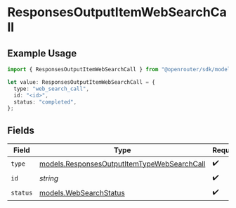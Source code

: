 # ResponsesOutputItemWebSearchCall

## Example Usage

```typescript
import { ResponsesOutputItemWebSearchCall } from "@openrouter/sdk/models";

let value: ResponsesOutputItemWebSearchCall = {
  type: "web_search_call",
  id: "<id>",
  status: "completed",
};
```

## Fields

| Field                                                                                            | Type                                                                                             | Required                                                                                         | Description                                                                                      |
| ------------------------------------------------------------------------------------------------ | ------------------------------------------------------------------------------------------------ | ------------------------------------------------------------------------------------------------ | ------------------------------------------------------------------------------------------------ |
| `type`                                                                                           | [models.ResponsesOutputItemTypeWebSearchCall](../models/responsesoutputitemtypewebsearchcall.md) | :heavy_check_mark:                                                                               | N/A                                                                                              |
| `id`                                                                                             | *string*                                                                                         | :heavy_check_mark:                                                                               | N/A                                                                                              |
| `status`                                                                                         | [models.WebSearchStatus](../models/websearchstatus.md)                                           | :heavy_check_mark:                                                                               | N/A                                                                                              |